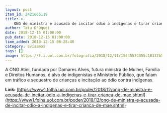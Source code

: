 ```yaml
---
layout: post
item_id: 2421665119
title: >-
    ONG de ministra é acusada de incitar ódio a indígenas e tirar criança de mãe
author: Tatu D'Oquei
date: 2018-12-15 01:00:00
pub_date: 2018-12-15 01:00:00
time_added: 2018-12-15 08:28:40
category: avisamos
tags: []
image: https://f.i.uol.com.br/fotografia/2018/12/11/15445574355c10137b571ec_1544557435_3x2_rt.jpg
---
```


A ONG Atini, fundada por Damares Alves, futura ministra de Mulher, Família e Direitos Humanos, é alvo de indigenistas e Ministério Público, que falam em tráfico e sequestro de crianças e incitação ao ódio contra indígenas.

**Link:** [https://www1.folha.uol.com.br/poder/2018/12/ong-de-ministra-e-acusada-de-incitar-odio-a-indigenas-e-tirar-crianca-de-mae.shtml](https://www1.folha.uol.com.br/poder/2018/12/ong-de-ministra-e-acusada-de-incitar-odio-a-indigenas-e-tirar-crianca-de-mae.shtml)

